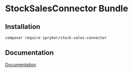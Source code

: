 # StockSalesConnector Bundle

## Installation

```
composer require spryker/stock-sales-connector
```

## Documentation

[Documentation](http://spryker.github.io)

